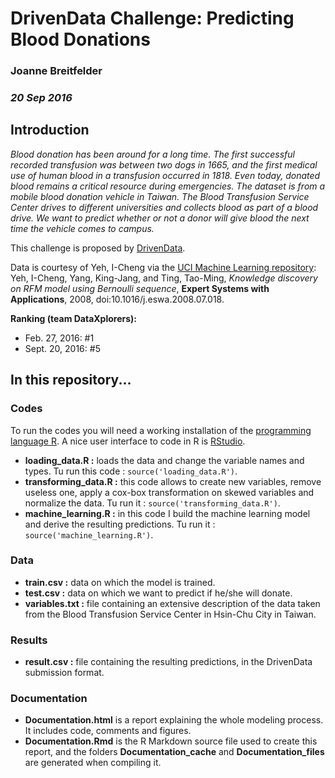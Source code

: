 
# DrivenData Challenge: Predicting Blood Donations
### Joanne Breitfelder
### *20 Sep 2016*


## Introduction

*Blood donation has been around for a long time. The first successful recorded transfusion was between two dogs in 1665, and the first medical use of human blood in a transfusion occurred in 1818. Even today, donated blood remains a critical resource during emergencies. The dataset is from a mobile blood donation vehicle in Taiwan. The Blood Transfusion Service Center drives to different universities and collects blood as part of a blood drive. We want to predict whether or not a donor will give blood the next time the vehicle comes to campus.*

This challenge is proposed by [DrivenData](https://www.drivendata.org).

Data is courtesy of Yeh, I-Cheng via the [UCI Machine Learning repository](https://archive.ics.uci.edu/ml/datasets/Blood+Transfusion+Service+Center):  
Yeh, I-Cheng, Yang, King-Jang, and Ting, Tao-Ming, *Knowledge discovery on RFM model using Bernoulli sequence*, **Expert Systems with Applications**, 2008, doi:10.1016/j.eswa.2008.07.018.

**Ranking (team DataXplorers):**  
- Feb. 27, 2016: #1  
- Sept. 20, 2016: #5


## In this repository...

### Codes

To run the codes you will need a working installation of the [programming language R](https://www.r-project.org). A nice user interface to code in R is [RStudio](https://www.rstudio.com).

* **loading_data.R :** loads the data and change the variable names and types. Tu run this code : `source('loading_data.R')`.
* **transforming_data.R :** this code allows to create new variables, remove useless one, apply a cox-box transformation on skewed variables and normalize the data. Tu run it : `source('transforming_data.R')`.
* **machine_learning.R :** in this code I build the machine learning model and derive the resulting predictions. Tu run it : `source('machine_learning.R')`.

### Data

* **train.csv :** data on which the model is trained.
* **test.csv :** data on which we want to predict if he/she will donate.
* **variables.txt :** file containing an extensive description of the data taken from the Blood Transfusion Service Center in Hsin-Chu City in Taiwan.

### Results

* **result.csv :** file containing the resulting predictions, in the DrivenData submission format.

### Documentation

* **Documentation.html** is a report explaining the whole modeling process. It includes code, comments and figures.   
* **Documentation.Rmd** is the R Markdown source file used to create this report, and the folders **Documentation_cache** and **Documentation_files** are generated when compiling it.







